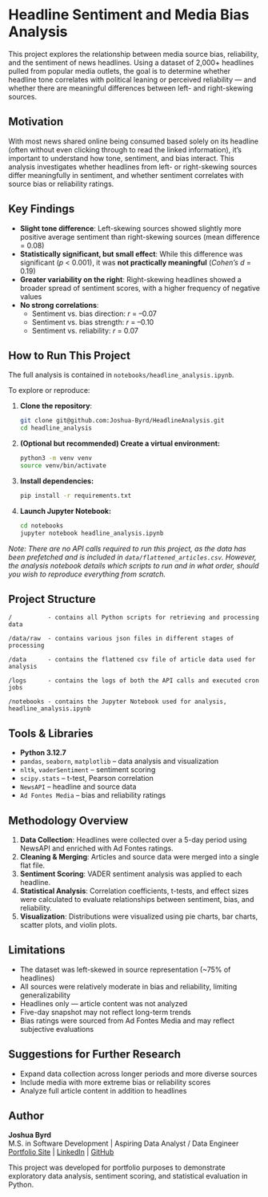 # Headline Sentiment and Media Bias Analysis

This project explores the relationship between media source bias, reliability, and the sentiment of news headlines. Using a dataset of 2,000+ headlines pulled from popular media outlets, the goal is to determine whether headline tone correlates with political leaning or perceived reliability — and whether there are meaningful differences between left- and right-skewing sources.

## Motivation

With most news shared online being consumed based solely on its headline (often without even clicking through to read the linked information), it’s important to understand how tone, sentiment, and bias interact. This analysis investigates whether headlines from left- or right-skewing sources differ meaningfully in sentiment, and whether sentiment correlates with source bias or reliability ratings.

## Key Findings

- **Slight tone difference**: Left-skewing sources showed slightly more positive average sentiment than right-skewing sources (mean difference = 0.08)
- **Statistically significant, but small effect**: While this difference was significant (*p* < 0.001), it was **not practically meaningful** (*Cohen’s d* = 0.19)
- **Greater variability on the right**: Right-skewing headlines showed a broader spread of sentiment scores, with a higher frequency of negative values
- **No strong correlations**:
  - Sentiment vs. bias direction: *r* = –0.07
  - Sentiment vs. bias strength: *r* = –0.10
  - Sentiment vs. reliability: *r* = 0.07

## How to Run This Project

The full analysis is contained in `notebooks/headline_analysis.ipynb`. 

To explore or reproduce:

1. **Clone the repository**:
   ```bash
   git clone git@github.com:Joshua-Byrd/HeadlineAnalysis.git
   cd headline_analysis
   ``` 
2. **(Optional but recommended) Create a virtual environment:**
    ```bash
    python3 -m venv venv
    source venv/bin/activate
    ``` 

3. **Install dependencies:**
    ```bash
    pip install -r requirements.txt
    ```
4. **Launch Jupyter Notebook:**
    ```bash
    cd notebooks
    jupyter notebook headline_analysis.ipynb
    ```
*Note: There are no API calls required to run this project, as the data has been prefetched and is included in `data/flattened_articles.csv`. However, the analysis notebook details which scripts to 
run and in what order, should you wish to reproduce everything from scratch.*

## Project Structure
```
/          - contains all Python scripts for retrieving and processing data

/data/raw  - contains various json files in different stages of processing

/data      - contains the flattened csv file of article data used for analysis

/logs      - contains the logs of both the API calls and executed cron jobs

/notebooks - contains the Jupyter Notebook used for analysis, headline_analysis.ipynb
```

## Tools & Libraries

- **Python 3.12.7**
- `pandas`, `seaborn`, `matplotlib` – data analysis and visualization
- `nltk`, `vaderSentiment` – sentiment scoring
- `scipy.stats` – t-test, Pearson correlation
- `NewsAPI` – headline and source data
- `Ad Fontes Media` – bias and reliability ratings

## Methodology Overview

1. **Data Collection**: Headlines were collected over a 5-day period using NewsAPI and enriched with Ad Fontes ratings.
2. **Cleaning & Merging**: Articles and source data were merged into a single flat file.
3. **Sentiment Scoring**: VADER sentiment analysis was applied to each headline.
4. **Statistical Analysis**: Correlation coefficients, t-tests, and effect sizes were calculated to evaluate relationships between sentiment, bias, and reliability.
5. **Visualization**: Distributions were visualized using pie charts, bar charts, scatter plots, and violin plots.

## Limitations

- The dataset was left-skewed in source representation (~75% of headlines)
- All sources were relatively moderate in bias and reliability, limiting generalizability
- Headlines only — article content was not analyzed
- Five-day snapshot may not reflect long-term trends
- Bias ratings were sourced from Ad Fontes Media and may reflect subjective evaluations

## Suggestions for Further Research

- Expand data collection across longer periods and more diverse sources
- Include media with more extreme bias or reliability scores
- Analyze full article content in addition to headlines

## Author

**Joshua Byrd**  
M.S. in Software Development | Aspiring Data Analyst / Data Engineer  
[Portfolio Site](https://joshua-byrd.github.io/projects.html) | [LinkedIn](https://www.linkedin.com/in/joshua-byrd-356b93184/) | [GitHub](https://github.com/Joshua-Byrd)

This project was developed for portfolio purposes to demonstrate exploratory data analysis, sentiment scoring, and statistical evaluation in Python.